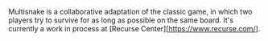 Multisnake is a collaborative adaptation of the classic game, in which two players try to survive for as long as possible on the same board. It's currently a work in process at [Recurse Center][https://www.recurse.com/].